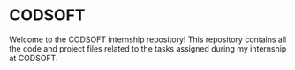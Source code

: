 # CODSOFT
Welcome to the CODSOFT internship repository! This repository contains all the code and project files related to the tasks assigned during my internship at CODSOFT.
